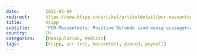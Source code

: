 ```yaml
---
date:          2021-03-09
redirect:      https://www.ktipp.ch/artikel/artikeldetail/pcr-massentests-positive-befunde-sind-wenig-aussagekraeftig/
title:         Ktipp
subtitle:      'PCR-Massentests: Positive Befunde sind wenig aussagekräftig'
country:       CH
categories:    [Manipulation, Medizin]
tags:          [ktipp, pcr-test, massentest, pinned, paywall]
---
```

